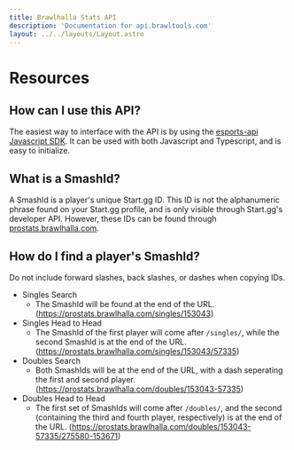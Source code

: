 ```yaml
---
title: Brawlhalla Stats API
description: 'Documentation for api.brawltools.com'
layout: ../../layouts/Layout.astro
---
```


# Resources

## How can I use this API?

The easiest way to interface with the API is by using the <a href="https://www.npmjs.com/package/bh-esports-api-typescript">esports-api Javascript SDK</a>. It can be used with both Javascript and Typescript, and is easy to initialize.

## What is a SmashId?

A SmashId is a player's unique Start.gg ID. This ID is not the alphanumeric phrase found on your Start.gg profile, and is only visible through Start.gg's developer API. However, these IDs can be found through <a href="https://prostats.brawlhalla.com">prostats.brawlhalla.com</a>.

## How do I find a player's SmashId?

Do not include forward slashes, back slashes, or dashes when copying IDs.

- Singles Search
    - The SmashId will be found at the end of the URL. (https://prostats.brawlhalla.com/singles/153043)
- Singles Head to Head
    - The SmashId of the first player will come after ```/singles/```, while the second SmashId is at the end of the URL. (https://prostats.brawlhalla.com/singles/153043/57335)
- Doubles Search
    - Both SmashIds will be at the end of the URL, with a dash seperating the first and second player. (https://prostats.brawlhalla.com/doubles/153043-57335)
- Doubles Head to Head
    - The first set of SmashIds will come after ```/doubles/```, and the second (containing the third and fourth player, respectively) is at the end of the URL. (https://prostats.brawlhalla.com/doubles/153043-57335/275580-153671)
